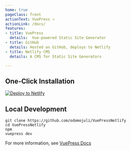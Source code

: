 ```yaml
---
home: true
pageClass: front
actionText: VuePress →
actionLink: /docs/
features:
- title: VuePress
  details:  Vue-powered Static Site Generator 
- title: GitHub
  details: Hosted on GitHub, deploys to Netlify
- title: Netlify CMS
  details: A CMS for Static Site Generators

---
```


## One-Click Installation

[![Deploy to Netlify](https://www.netlify.com/img/deploy/button.svg)](https://app.netlify.com/start/deploy?repository=https://github.com/odomojuli/VuePressNetlify)

## Local Development

```bash{3}
git clone https://github.com/odomojuli/VuePressNetlify
cd VuePressNetlify
npm
vuepress dev
```


For more information, see [VuePress Docs](https://vuepress.vuejs.org)
